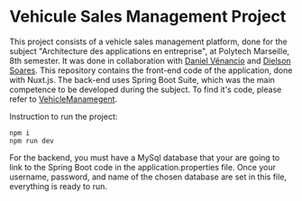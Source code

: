 # Vehicule Sales Management Project

This project consists of a vehicle sales management platform, done for the subject "Architecture des applications en entreprise", at Polytech Marseille, 8th semester. It was done in collaboration with [Daniel Vênancio](https://github.com/DATVenancio) and [Dielson Soares](https://github.com/dielso).
This repository contains the front-end code of the application, done with Nuxt.js. The back-end uses Spring Boot Suite, which was the main competence to be developed during the subject. To find it's code, please refer to [VehicleManamegent](https://github.com/DATVenancio/VehicleManagement).

Instruction to run the project:
```
npm i
npm run dev
```

For the backend, you must have a MySql database that your are going to link to the Spring Boot code in the application.properties file. Once your username, password, and name of the chosen database are set in this file, everything is ready to run. 

